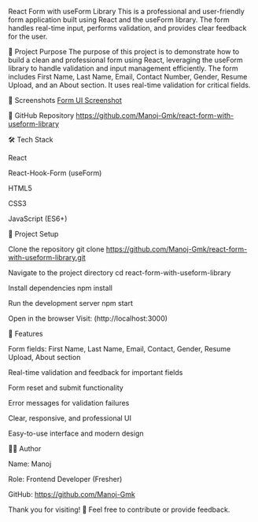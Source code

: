React Form with useForm Library
This is a professional and user-friendly form application built using React and the useForm library. The form handles real-time input, performs validation, and provides clear feedback for the user.

🚀 Project Purpose
The purpose of this project is to demonstrate how to build a clean and professional form using React, leveraging the useForm library to handle validation and input management efficiently. The form includes First Name, Last Name, Email, Contact Number, Gender, Resume Upload, and an About section. It uses real-time validation for critical fields.

📸 Screenshots
[Form UI Screenshot](Screenshot.png)

🔗 GitHub Repository
https://github.com/Manoj-Gmk/react-form-with-useform-library

🛠️ Tech Stack

React

React-Hook-Form (useForm)

HTML5

CSS3

JavaScript (ES6+)

📁 Project Setup

Clone the repository
git clone https://github.com/Manoj-Gmk/react-form-with-useform-library.git

Navigate to the project directory
cd react-form-with-useform-library

Install dependencies
npm install

Run the development server
npm start

Open in the browser
Visit: (http://localhost:3000)

🧠 Features

Form fields: First Name, Last Name, Email, Contact, Gender, Resume Upload, About section

Real-time validation and feedback for important fields

Form reset and submit functionality

Error messages for validation failures

Clear, responsive, and professional UI

Easy-to-use interface and modern design

🙋‍♂️ Author

Name: Manoj

Role: Frontend Developer (Fresher)

GitHub: https://github.com/Manoj-Gmk

Thank you for visiting! 🌟 Feel free to contribute or provide feedback.